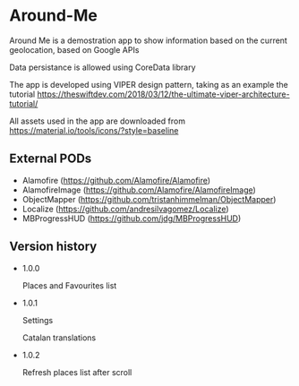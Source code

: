 # Around-Me

Around Me is a demostration app to show information based on the current geolocation, based on Google APIs

Data persistance is allowed using CoreData library

The app is developed using VIPER design pattern, taking as an example the tutorial https://theswiftdev.com/2018/03/12/the-ultimate-viper-architecture-tutorial/

All assets used in the app are downloaded from https://material.io/tools/icons/?style=baseline

## External PODs

* Alamofire (https://github.com/Alamofire/Alamofire)
* AlamofireImage (https://github.com/Alamofire/AlamofireImage)
* ObjectMapper (https://github.com/tristanhimmelman/ObjectMapper)
* Localize (https://github.com/andresilvagomez/Localize)
* MBProgressHUD (https://github.com/jdg/MBProgressHUD)

## Version history

* 1.0.0

    Places and Favourites list    

* 1.0.1

    Settings
    
    Catalan translations

* 1.0.2

    Refresh places list after scroll
